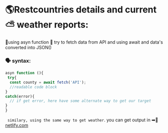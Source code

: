# 🌎Restcountries details and current ⛅ weather reports:

🚀using asyn function 🔎 try to fetch data from API and using await and data's converted into JSON()
### 🗣 syntax:
```javascript
asyn function (){
 try{
  const county = await fetch('API');
  //readable code block
}
catch(error){
  // if get error, here have some alternate way to get our target
}
}
```
` similary, using the same way to get weather`. 
you can get output in ➡🔗 [netlify.com](https://restcountries-and-weather-reports.netlify.app/)

